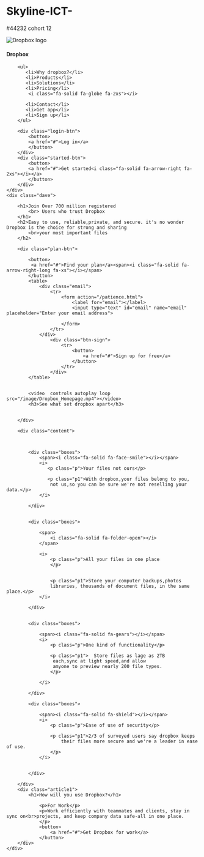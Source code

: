 # Skyline-ICT-
#44232 cohort 12
<div class="logo">
        <img src="image/google icons.png" alt="Dropbox logo">
        <h4>Dropbox</h4>


        <ul>
           <li>Why dropbox?</li>
           <li>Products</li>
           <li>Solutions</li>
           <li>Pricing</li>
            <i class="fa-solid fa-globe fa-2xs"></i>
                       
           <li>Contact</li>
           <li>Get app</li>
           <li>Sign up</li>
        </ul>

        <div class="login-btn">
            <button>
            <a href="#">Log in</a>
            </button>
        </div>
        <div class="started-btn">
            <button>
            <a href="#">Get started<i class="fa-solid fa-arrow-right fa-2xs"></i></a>
            </button>           
        </div>
    </div>
    <div class="dave">
            
        <h1>Join Over 700 million registered 
            <br> Users who trust Dropbox
        </h1>
        <h2>Easy to use, reliable,private, and secure. it's no wonder Dropbox is the choice for strong and sharing
            <br>your most important files
        </h2>

        <div class="plan-btn">

            <button>
             <a href="#">Find your plan</a><span><i class="fa-solid fa-arrow-right-long fa-xs"></i></span>
            </button>
            <table>
                <div class="email">
                    <tr>
                        <form action="/patience.html">
                            <label for="email"></label>
                            <input type="text" id="email" name="email" placeholder="Enter your email address">
                        
                        </form>
                    </tr>
                </div>
                    <div class="btn-sign">
                        <tr>
                            <button>
                                <a href="#">Sign up for free</a>
                            </button>
                        </tr>
                    </div>
            </table>
                

            <video  controls autoplay loop src="/image/Dropbox_Homepage.mp4"></video>
            <h3>See what set dropbox apart</h3>


        </div>

        <div class="content">


                        
            <div class="boxes">
                <span><i class="fa-solid fa-face-smile"></i></span>
                <i>  
                   <p class="p">Your files not ours</p>
                
                   <p class="p1">With dropbox,your files belong to you,
                    not us,so you can be sure we're not reselling your data.</p>
                </i>    
            
            </div>


            <div class="boxes">

                <span>
                    <i class="fa-solid fa-folder-open"></i>
                </span>

                <i>                       
                    <p class="p">All your files in one place
                    </p>
                    

                    <p class="p1">Store your computer backups,photos
                    libraries, thousands of document files, in the same place.</p>
                </i>

            </div>


            <div class="boxes">

                <span><i class="fa-solid fa-gears"></i></span>
                <i>
                    <p class="p">One kind of functionality</p>
                    
                    <p class="p1">  Store files as lage as 2TB
                     each,sync at light speed,and allow 
                     amyone to preview nearly 200 file types.
                    </p>

                </i>
    
            </div>
            
            <div class="boxes">

                <span><i class="fa-solid fa-shield"></i></span>
                <i>
                    <p class="p">Ease of use of security</p>
                    
                    <p class="p1">2/3 of surveyed users say dropbox keeps 
                        their files more secure and we're a leader in ease of use.
                    </p>
                </i>
    
        
            </div>

        </div>
        <div class="article1">
            <h1>How will you use Dropbox?</h1>

                <p>For Work</p>
                <p>Work efficiently with teammates and clients, stay in sync on<br>projects, and keep company data safe-all in one place.
                </p>
                <button>
                    <a href="#">Get Dropbox for work</a>
                </button>
        </div>
    </div>
    
    
    
